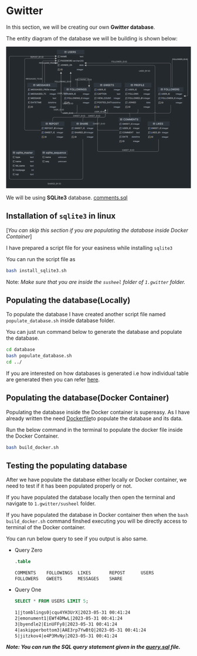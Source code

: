 # Gwitter

In this section, we will be creating our own **Gwitter database**.

The entity diagram of the database we will be building is shown below:

![Gwitter Database](./assets/gwitter_database.png)

We will be using **SQLite3** database.
[comments.sql](database%2Fmodels%2Fcomments.sql)

## Installation of `sqlite3` in linux

[*You can skip this section if you are populating the database inside Docker Container*]

I have prepared a script file for your easiness while installing `sqlite3`

You can run the script file as

```bash
bash install_sqlite3.sh
```

Note:
_Make sure that you are inside the `susheel` folder of `1.gwitter` folder._

## Populating the database(Locally)

To populate the database I have created another script file named `populate_database.sh` inside database folder.

You can just run command below to generate the database and populate the database.

```bash
cd database
bash populate_database.sh
cd ../
```

If you are interested on how databases is generated i.e how individual table are generated then you can refer [here](./database/README.md).

## Populating the database(Docker Container)

Populating the database inside the Docker container is supereasy. As I have already written the need [Dockerfile](./Dockerfile)to populate the database and its data.

Run the below command in the terminal to populate the docker file inside the Docker Container.

```bash
bash build_docker.sh
```

## Testing the populating database

After we have populate the database either locally or Docker container, we need to test if it has been populated properly or not.

If you have populated the database locally then open the terminal and navigate to `1.gwitter/susheel` folder.

If you have populated the database in Docker container then when the `bash build_docker.sh` command finshed executing you will be directly access to terminal of the Docker container.

You can run below query to see if you output is also same.

- Query Zero

  ```sql
  .table
  ```

  ```text
  COMMENTS    FOLLOWINGS  LIKES       REPOST      USERS
  FOLLOWERS   GWEETS      MESSAGES    SHARE
  ```

- Query One

  ```SQL
  SELECT * FROM USERS LIMIT 5;
  ```

  ```TEXT
  1|jtomblings0|cqu4YH3UrX|2023-05-31 00:41:24
  2|emonument1|EWf4DMwL|2023-05-31 00:41:24
  3|byendle2|EinUFFy8|2023-05-31 00:41:24
  4|askipperbottom3|AAE3rp7YwBtQ|2023-05-31 00:41:24
  5|jitzkov4|e4P3MvNy|2023-05-31 00:41:24
  ```

**_Note:
You can run the SQL query statement given in the [query.sql](./query.sql) file._**
